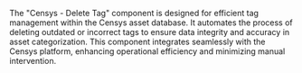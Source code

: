The "Censys - Delete Tag" component is designed for efficient tag management within the Censys asset database. It automates the process of deleting outdated or incorrect tags to ensure data integrity and accuracy in asset categorization. This component integrates seamlessly with the Censys platform, enhancing operational efficiency and minimizing manual intervention.
